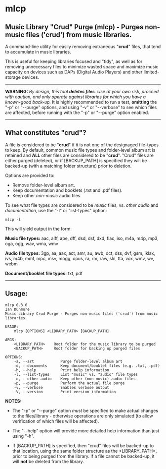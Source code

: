 # mlcp
## Music Library "Crud" Purge (mlcp) - Purges non-music files ('crud') from music libraries.

A command-line utility for easily removing extraneous "**crud**" files, that tend to accumulate in music libraries.

This is useful for keeping libraries focused and "tidy", as well as for removing unnecessary files to minimize wasted space and maximize music capacity on devices such as DAPs (Digital Audio Players) and other limited-storage devices.

---

**WARNING:** *By design, this tool **deletes files**.  Use at your own risk, proceed with caution, and only operate against libraries for which you have a known-good back-up.*  It is highly recommended to run a test, **omitting** the "-p" or "--purge" options, and using "-v" or "--verbose" to see which files are affected, before running with the "-p" or "--purge" option enabled.

---

## What constitutes "crud"?

A file is considered to be "**crud**" if it is not one of the designaged file-types to keep.  By default, common music file types and folder-level album art is retained and **ALL** other files are considered to be "**crud**".  "Crud" files are either purged (deleted), or if [BACKUP_PATH] is specified they will be backed-up (with a matching folder structure) prior to deletion.

Options are provided to:

* Remove folder-level album art.
* Keep documentation and booklets (.txt and .pdf files).
* Keep other *non-music* audio files.

To see what file types are considered to be *music* files, vs. *other audio* and *documentation*, use the "-l" or "list-types" option:

<pre><code>mlcp -l</code></pre>

This will yield output in the form:

**Music file types:** aac, aiff, ape, dff, dsd, dsf, dxd, flac, iso, m4a, m4p, mp3, oga, ogg, wav, wma, wmv

**Audio file types:** 3gp, aa, aax, act, amr, au, awb, dct, dss, dvf, gsm, iklax, ivs, m4b, mmf, mpc, msv, mogg, opus, ra, rm, raw, sln, tta, vox, wmv, wv, webm

**Document/booklet file types:** txt, pdf

---

## Usage:

<pre><code>mlcp 0.3.0
Ian Dunmore
Music Library Crud Purge - Purges non-music files ('crud') from music libraries.

USAGE:
    mlcp [OPTIONS] &ltLIBRARY_PATH&gt [BACKUP_PATH]

ARGS:
    &ltLIBRARY_PATH&gt    Root folder for the music library to be purged
    &ltBACKUP_PATH&gt     Root folder for backing up purged files

OPTIONS:
    -a, --art            Purge folder-level album art
    -d, --documents      Keep document/booklet files (e.g. .txt, .pdf)
    -h, --help           Print help information
    -l, --list-types     List "music" vs. "audio" file types
    -o, --other-audio    Keep other (non-music) audio files
    -p, --purge          Perform the actual file purge
    -v, --verbose        Enables verbose output
    -V, --version        Print version information</code></pre>

**NOTES:** 

 * The "-p" or "--purge" option *must* be specified to make actual changes to the files/library - otherwise operations are only simulated (to allow verification of which files will be affected).
 
 * The "--help" option will provide more detailed help information than just using "-h".

 * If [BACKUP_PATH] is specified, then "crud" files will be backed-up to that location, using the same folder structure as the <LIBRARY_PATH>, prior to being purged from the library.  If a file cannot be backed-up, it will **not** be deleted from the library.
